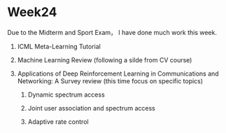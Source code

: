 # Week24

Due to the Midterm and Sport Exam， I have done much work this week.

1. ICML Meta-Learning Tutorial

2. Machine Learning Review (following a silde from CV course)

3. Applications of Deep Reinforcement Learning in Communications and Networking: A Survey review (this time focus on specific topics)
   
   1. Dynamic spectrum access
   
   2. Joint user association and spectrum access
   
   3. Adaptive rate control
